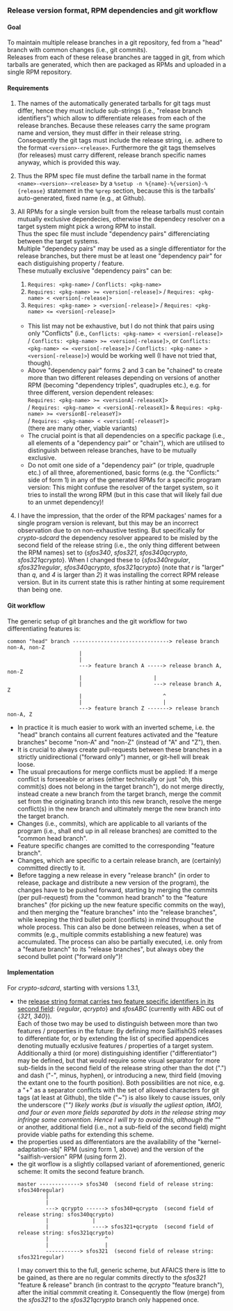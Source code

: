 ### Release version format, RPM dependencies and git workflow

#### Goal
To maintain multiple release branches in a git repository, fed from a "head" branch with common changes (i.e., git commits).<br />
Releases from each of these release branches are tagged in git, from which tarballs are generated, which then are packaged as RPMs and uploaded in a single RPM repository.

#### Requirements
1. The names of the automatically generated tarballs for git tags must differ, hence they must include sub-strings (i.e., "release branch identifiers") which allow to differentiate releases from each of the release branches.  Because these releases carry the same program name and version, they must differ in their release string.<br />
   Consequently the git tags must include the release string, i.e. adhere to the format `<version>-<release>`.  Furthermore the git tags themselves (for releases) must carry different, release branch specific names anyway, which is provided this way. 
2. Thus the RPM spec file must define the tarball name in the format `<name>-<version>-<release>` by a `%setup -n %{name}-%{version}-%{release}` statement in the `%prep` section, because this is the tarballs' auto-generated, fixed name (e.g., at Github). 
3. All RPMs for a single version built from the release tarballs must contain mutually exclusive dependecies, otherwise the dependecy resolver on a target system might pick a wrong RPM to install.<br />
   Thus the spec file must include "dependency pairs" differenciating between the target systems.<br />
   Multiple "dependecy pairs" may be used as a single differentiator for the release branches, but there  must be at least one "dependency pair" for each distiguishing property / feature.<br />
   These mutually exclusive "dependency pairs" can be:
   1. `Requires: <pkg-name>`  /  `Conflicts: <pkg-name>`
   2. `Requires: <pkg-name> >= <version[-release]>`  /  `Requires: <pkg-name> < <version[-release]>`
   3. `Requires: <pkg-name> > <version[-release]>`  /  `Requires: <pkg-name> <= <version[-release]>`
   <br />
   
   * This list may not be exhaustive, but I do not think that pairs using only "Conflicts" (i.e., `Conflicts: <pkg-name> < <version[-release]>` / `Conflicts: <pkg-name> >= <version[-release]>`, or `Conflicts: <pkg-name> <= <version[-release]>` / `Conflicts: <pkg-name> > <version[-release]>`) would be working well (I have not tried that, though).
   * Above "dependency pair" forms 2 and 3 can be "chained" to create more than two different releases depending on versions of another RPM (becoming "dependency triples", quadruples etc.), e.g. for three different, version dependent releases:<br />
     `Requires: <pkg-name> >= <versionA[-releaseX]>`<br />
     / `Requires: <pkg-name> < <versionA[-releaseX]>` & `Requires: <pkg-name> >= <versionB[-releaseY]>`<br />
     / `Requires: <pkg-name> < <versionB[-releaseY]>`<br />
     (there are many other, viable variants)
   * The crucial point is that all dependencies on a specific package (i.e., all elements of a "dependency pair" or "chain"), which are utilised to distinguish between release branches, have to be mutually exclusive.
   * Do not omit one side of a "dependency pair" (or triple, quadruple etc.) of all three, aforementioned, basic forms (e.g. the "Conflicts:" side of form 1) in any of the generated RPMs for a specific program version: This might confuse the resolver of the target system, so it tries to install the wrong RPM (but in this case that will likely fail due to an unmet dependency)!
4. I have the impression, that the order of the RPM packages' names for a single program version is relevant, but this may be an incorrect observation due to on non-exhaustive testing.  But specifically for *crypto-sdcard* the dependency resolver appeared to be misled by the second field of the release string (i.e., the only thing different between the RPM names) set to {*sfos340*, *sfos321*, *sfos340qcrypto*, *sfos321qcrypto*}.  When I changed these to {*sfos340regular*, *sfos321regular*, *sfos340qcrypto*, *sfos321qcrypto*} (note that *r* is "larger" than *q*, and *4* is larger than *2*) it was installing the correct RPM release version.  But in its current state this is rather hinting at some requirement than being one.

#### Git workflow
The generic setup of git branches and the git workflow for two differentiating features is:
```
common "head" branch -------------------------------> release branch non-A, non-Z
                       |
                       |
                       ---> feature branch A -----> release branch A, non-Z
                       |                       |
                       |                       ---> release branch A, Z
                       |                          ^
                       |                          |
                       ---> feature branch Z -------> release branch non-A, Z
```
* In practice it is much easier to work with an inverted scheme, i.e. the "head" branch contains all current features activated and the "feature branches" become "non-A" and "non-Z" (instead of "A" and "Z"), then.
* It is crucial to always create pull-requests between these branches in a strictly unidirectional ("forward only") manner, or git-hell will break loose.
* The usual precautions for merge conflicts must be applied: If a merge conflict is forseeable or arises (either technically or just "oh, this commit(s) does not belong in the target branch"), do not merge directly, instead create a new branch from the target branch, merge the commit set from the originating branch into this new branch, resolve the merge conflict(s) in the new branch and ultimately merge the new branch into the target branch.
* Changes (i.e., commits), which are applicable to all variants of the program (i.e., shall end up in all release branches) are comitted to the "common head branch".
* Feature specific changes are comitted to the corresponding "feature branch".
* Changes, which are specific to a certain release branch, are (certainly) committed directly to it.
* Before tagging a new release in every "release branch" (in order to release, package and distribute a new version of the program), the changes have to be pushed forward, starting by merging the commits (per pull-request) from the "common head branch" to the "feature branches" (for picking up the new feature specific commits on the way), and then merging the "feature branches" into the "release branches", while keeping the third bullet point (conflicts) in mind throughout the whole process.  This can also be done between releases, when a set of commits (e.g., multiple commits establishing a new feature) was accumulated.  The process can also be partially executed, i.e. only from a "feature branch" to its "release branches", but always obey the second bullet point ("forward only")!

#### Implementation
For *crypto-sdcard*, starting with versions 1.3.1, 
* the [release string format carries two feature specific identifiers in its second field](https://github.com/Olf0/crypto-sdcard/blob/master/rpm/crypto-sdcard.spec#L7): {*regular*, *qcrypto*} and *sfosABC* (currently with ABC out of {*321*, *340*}).<br />
  Each of those two may be used to distinguish between more than two features / properties in the future: By defining more SailfishOS releases to differentiate for, or by extending the list of specified appendices denoting mutually ecxlusive features / properties of a target system.<br />
  Additionally a third (or more) distinguishing identifier ("differentiator") may be defined, but that would require some visual separator for more sub-fields in the second field of the release string other than the dot (".") and dash ("-", minus, hyphen), or introducing a new, third field (moving the extant one to the fourth position).  Both possibilities are not nice, e.g. a "+" as a separator conflicts with the set of allowed characters for git tags (at least at Github), the tilde ("~") is also likely to cause issues, only the underscore ("_") likely works (but is visually the ugliest option, IMO), and four or even more fields separated by dots in the release string may infringe some convention.  Hence I will try to avoid this, although the "_" or another, additional field (i.e., not a sub-field of the second field) might provide viable paths for extending this scheme.
* the properties used as differentiators are the availability of the "kernel-adaptation-sbj" RPM (using form 1, above) and the version of the "sailfish-version" RPM (using form 2).
* the git worflow is a slightly collapsed variant of aforementioned, generic scheme: It omits the second feature branch.
  ```
  master -------------> sfos340  (second field of release string: sfos340regular)
           |
           |
           ---> qcrypto ------> sfos340+qcrypto  (second field of release string: sfos340qcrypto)
           |              |
           |              ----> sfos321+qcrypto  (second field of release string: sfos321qcrypto)
           |                  ^
           |                  |
           -----------> sfos321  (second field of release string: sfos321regular)
  ```
  I may convert this to the full, generic scheme, but AFAICS there is litte to be gained, as there are no regular commits directly to the *sfos321* "feature & release" branch (in contrast to the *qcrypto* "feature branch"), after the initial commmit creating it.  Consequently the flow (merge) from the *sfos321* to the *sfos321qcrypto* branch only happened once.
